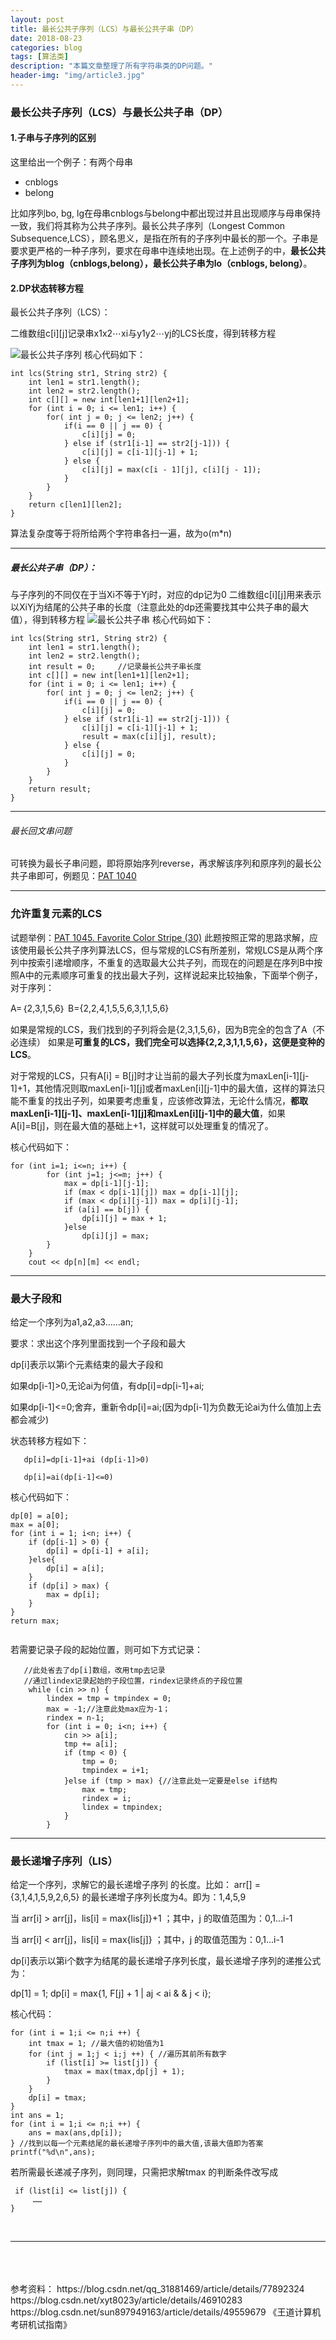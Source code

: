 ```yaml
---
layout: post
title: 最长公共子序列（LCS）与最长公共子串（DP）
date: 2018-08-23
categories: blog
tags: [算法类]
description: "本篇文章整理了所有字符串类的DP问题。"
header-img: "img/article3.jpg"
---
```




### 最长公共子序列（LCS）与最长公共子串（DP）

#### 1.子串与子序列的区别

这里给出一个例子：有两个母串

 - cnblogs
 - belong

比如序列bo, bg, lg在母串cnblogs与belong中都出现过并且出现顺序与母串保持一致，我们将其称为公共子序列。最长公共子序列（Longest Common Subsequence,LCS），顾名思义，是指在所有的子序列中最长的那一个。子串是要求更严格的一种子序列，要求在母串中连续地出现。在上述例子的中，**最长公共子序列为blog（cnblogs,belong），最长公共子串为lo（cnblogs, belong）**。

#### 2.DP状态转移方程

最长公共子序列（LCS）：

二维数组c\[i][j]记录串x1x2⋯xi与y1y2⋯yj的LCS长度，得到转移方程

![最长公共子序列](https://apiao-1258505467.cos.ap-chengdu.myqcloud.com/blog_pic/%E6%9C%80%E9%95%BF%E5%85%AC%E5%85%B1%E5%AD%90%E4%B8%B2.jpg)
核心代码如下：

```
int lcs(String str1, String str2) {  
    int len1 = str1.length();  
    int len2 = str2.length();  
    int c[][] = new int[len1+1][len2+1];  
    for (int i = 0; i <= len1; i++) {  
        for( int j = 0; j <= len2; j++) {  
            if(i == 0 || j == 0) {  
                c[i][j] = 0;  
            } else if (str1[i-1] == str2[j-1])) {  
                c[i][j] = c[i-1][j-1] + 1;  
            } else {  
                c[i][j] = max(c[i - 1][j], c[i][j - 1]);  
            }  
        }  
    }  
    return c[len1][len2];  
} 
```
算法复杂度等于将所给两个字符串各扫一遍，故为o(m*n)



___

##### 最长公共子串（DP）：
与子序列的不同仅在于当Xi不等于Yj时，对应的dp记为0
二维数组c\[i][j]用来表示以XiYj为结尾的公共子串的长度（注意此处的dp还需要找其中公共子串的最大值），得到转移方程
![最长公共子串](https://apiao-1258505467.cos.ap-chengdu.myqcloud.com/blog_pic/%E6%9C%80%E9%95%BF%E5%85%AC%E5%85%B1%E5%AD%90%E5%BA%8F%E5%88%97.jpg)
核心代码如下：

```
int lcs(String str1, String str2) {  
    int len1 = str1.length();  
    int len2 = str2.length();  
    int result = 0;     //记录最长公共子串长度  
    int c[][] = new int[len1+1][len2+1];  
    for (int i = 0; i <= len1; i++) {  
        for( int j = 0; j <= len2; j++) {  
            if(i == 0 || j == 0) {  
                c[i][j] = 0;  
            } else if (str1[i-1] == str2[j-1])) {  
                c[i][j] = c[i-1][j-1] + 1;
                result = max(c[i][j], result);    
            } else {  
                c[i][j] = 0;  
            }  
        }  
    }  
    return result;  
} 
```
___



###### 最长回文串问题

可转换为最长子串问题，即将原始序列reverse，再求解该序列和原序列的最长公共子串即可，例题见：[PAT 1040](https://pintia.cn/problem-sets/994805342720868352/problems/994805446102073344)



___

### 允许重复元素的LCS

试题举例：[PAT 1045. Favorite Color Stripe (30)](https://blog.csdn.net/xyt8023y/article/details/46910283)
此题按照正常的思路求解，应该使用最长公共子序列算法LCS，但与常规的LCS有所差别，常规LCS是从两个序列中按索引递增顺序，不重复的选取最大公共子列，而现在的问题是在序列B中按照A中的元素顺序可重复的找出最大子列，这样说起来比较抽象，下面举个例子，对于序列：

A=｛2,3,1,5,6｝ B={2,2,4,1,5,5,6,3,1,1,5,6}

如果是常规的LCS，我们找到的子列将会是{2,3,1,5,6}，因为B完全的包含了A（不必连续）
如果是**可重复的LCS，我们完全可以选择{2,2,3,1,1,5,6}，这便是变种的LCS**。

对于常规的LCS，只有A[i] = B[j]时才让当前的最大子列长度为maxLen\[i-1][j-1]+1，其他情况则取maxLen\[i-1][j]或者maxLen\[i][j-1]中的最大值，这样的算法只能不重复的找出子列，如果要考虑重复，应该修改算法，无论什么情况，**都取maxLen\[i-1][j-1]、maxLen\[i-1][j]和maxLen\[i][j-1]中的最大值**，如果A[i]=B[j]，则在最大值的基础上+1，这样就可以处理重复的情况了。

核心代码如下：
```
for (int i=1; i<=n; i++) {
        for (int j=1; j<=m; j++) {
            max = dp[i-1][j-1];
            if (max < dp[i-1][j]) max = dp[i-1][j];
            if (max < dp[i][j-1]) max = dp[i][j-1];
            if (a[i] == b[j]) {
                dp[i][j] = max + 1;
            }else
                dp[i][j] = max;
        }
    }
    cout << dp[n][m] << endl;
```
___

### 最大子段和
给定一个序列为a1,a2,a3……an;

要求：求出这个序列里面找到一个子段和最大

dp[i]表示以第i个元素结束的最大子段和

如果dp[i-1]>0,无论ai为何值，有dp[i]=dp[i-1]+ai;

如果dp[i-1]<=0;舍弃，重新令dp[i]=ai;(因为dp[i-1]为负数无论ai为什么值加上去都会减少)

状态转移方程如下：
			
	

       dp[i]=dp[i-1]+ai (dp[i-1]>0)
       
       dp[i]=ai(dp[i-1]<=0)
核心代码如下：

```
dp[0] = a[0];
max = a[0];
for (int i = 1; i<n; i++) {
    if (dp[i-1] > 0) {
        dp[i] = dp[i-1] + a[i];
    }else{
        dp[i] = a[i];
    }
    if (dp[i] > max) {
        max = dp[i];
    }
}
return max;
		

```

若需要记录子段的起始位置，则可如下方式记录：

```
   //此处省去了dp[i]数组，改用tmp去记录
   //通过lindex记录起始的子段位置，rindex记录终点的子段位置
    while (cin >> n) {
        lindex = tmp = tmpindex = 0;
        max = -1;//注意此处max应为-1；
        rindex = n-1;
        for (int i = 0; i<n; i++) {
            cin >> a[i];
            tmp += a[i];
            if (tmp < 0) {
                tmp = 0;
                tmpindex = i+1;
            }else if (tmp > max) {//注意此处一定要是else if结构
                max = tmp;
                rindex = i;
                lindex = tmpindex;
            }
        }
```
___

### 最长递增子序列（LIS）
给定一个序列，求解它的最长递增子序列 的长度。比如： arr[] = {3,1,4,1,5,9,2,6,5}   的最长递增子序列长度为4。即为：1,4,5,9

当 arr[i] > arr[j]，lis[i] = max{lis[j]}+1 ；其中，j 的取值范围为：0,1...i-1

当 arr[i] < arr[j]，lis[i] = max{lis[j]} ；其中，j 的取值范围为：0,1...i-1

dp[i]表示以第i个数字为结尾的最长递增子序列长度，最长递增子序列的递推公式为：

dp[1] = 1;
dp[i] = max{1, F[j] + 1 | aj < ai & & j < i};

核心代码：

```
for (int i = 1;i <= n;i ++) {
    int tmax = 1; //最大值的初始值为1
    for (int j = 1;j < i;j ++) { //遍历其前所有数字
        if (list[i] >= list[j]) { 
            tmax = max(tmax,dp[j] + 1); 
        }
    }
    dp[i] = tmax;
}
int ans = 1;
for (int i = 1;i <= n;i ++) {
    ans = max(ans,dp[i]);
} //找到以每一个元素结尾的最长递增子序列中的最大值,该最大值即为答案
printf("%d\n",ans); 

```
若所需最长递减子序列，则同理，只需把求解tmax 的判断条件改写成

```
 if (list[i] <= list[j]) { 
	 ……
}
```
<br>

___

<br>
<br>
<br>
参考资料：
https://blog.csdn.net/qq_31881469/article/details/77892324
https://blog.csdn.net/xyt8023y/article/details/46910283
https://blog.csdn.net/sun897949163/article/details/49559679
《王道计算机考研机试指南》

